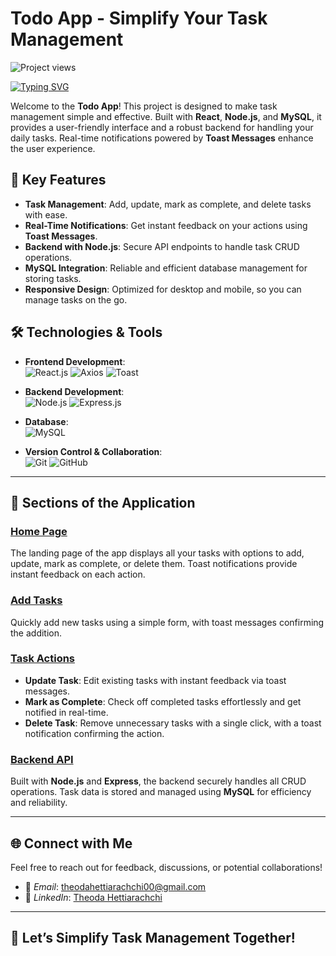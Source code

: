 # Todo App - Simplify Your Task Management

<!-- Dynamic Project Views Counter -->
<p align="left"> <img src="https://komarev.com/ghpvc/?username=YourUsername&label=Project%20views&color=0e75b6&style=flat" alt="Project views" /> </p>

<!-- Typing Animation -->
[![Typing SVG](https://readme-typing-svg.herokuapp.com?color=%2336BCF7&lines=Welcome+to+My+Todo+App!;Manage+Tasks+Effortlessly;Built+with+React,+Node.js,+and+MySQL)](https://git.io/typing-svg)

<!-- Intro -->
Welcome to the **Todo App**! This project is designed to make task management simple and effective. Built with **React**, **Node.js**, and **MySQL**, it provides a user-friendly interface and a robust backend for handling your daily tasks. Real-time notifications powered by **Toast Messages** enhance the user experience.

## 🚀 Key Features

- **Task Management**: Add, update, mark as complete, and delete tasks with ease.
- **Real-Time Notifications**: Get instant feedback on your actions using **Toast Messages**.
- **Backend with Node.js**: Secure API endpoints to handle task CRUD operations.
- **MySQL Integration**: Reliable and efficient database management for storing tasks.
- **Responsive Design**: Optimized for desktop and mobile, so you can manage tasks on the go.

## 🛠️ Technologies & Tools

- **Frontend Development**:  
  ![React.js](https://img.shields.io/badge/React-%2320232a.svg?style=for-the-badge&logo=react&logoColor=%2361DAFB)
  ![Axios](https://img.shields.io/badge/Axios-%23333.svg?style=for-the-badge&logo=axios&logoColor=white)
  ![Toast](https://img.shields.io/badge/Toast_Message-%23000000.svg?style=for-the-badge&logo=javascript&logoColor=yellow)

- **Backend Development**:  
  ![Node.js](https://img.shields.io/badge/Node.js-%23339933.svg?style=for-the-badge&logo=node.js&logoColor=white)
  ![Express.js](https://img.shields.io/badge/Express.js-%23000000.svg?style=for-the-badge&logo=express&logoColor=white)

- **Database**:  
  ![MySQL](https://img.shields.io/badge/MySQL-%234479A1.svg?style=for-the-badge&logo=mysql&logoColor=white)

- **Version Control & Collaboration**:  
  ![Git](https://img.shields.io/badge/Git-%23F05033.svg?style=for-the-badge&logo=git&logoColor=white)
  ![GitHub](https://img.shields.io/badge/GitHub-%23121011.svg?style=for-the-badge&logo=github&logoColor=white)

---

## 📂 Sections of the Application

### [Home Page](#)
The landing page of the app displays all your tasks with options to add, update, mark as complete, or delete them. Toast notifications provide instant feedback on each action.

### [Add Tasks](#)
Quickly add new tasks using a simple form, with toast messages confirming the addition.

### [Task Actions](#)
- **Update Task**: Edit existing tasks with instant feedback via toast messages.
- **Mark as Complete**: Check off completed tasks effortlessly and get notified in real-time.
- **Delete Task**: Remove unnecessary tasks with a single click, with a toast notification confirming the action.

### [Backend API](#)
Built with **Node.js** and **Express**, the backend securely handles all CRUD operations. Task data is stored and managed using **MySQL** for efficiency and reliability.

---

## 🌐 Connect with Me

Feel free to reach out for feedback, discussions, or potential collaborations!

- 📧 *Email*: [theodahettiarachchi00@gmail.com](mailto:theodahettiarachchi00@gmail.com)
- 💼 *LinkedIn*: [Theoda Hettiarachchi](https://www.linkedin.com/in/theoda-hettiarachchi-8536b2266/)

---

## 🎯 Let’s Simplify Task Management Together!

